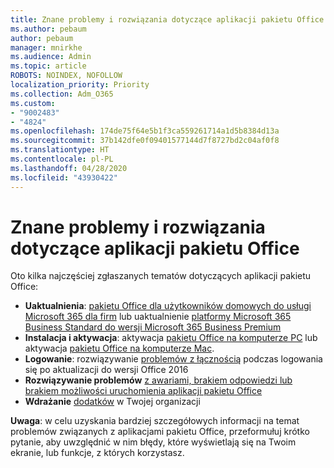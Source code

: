 ```yaml
---
title: Znane problemy i rozwiązania dotyczące aplikacji pakietu Office
ms.author: pebaum
author: pebaum
manager: mnirkhe
ms.audience: Admin
ms.topic: article
ROBOTS: NOINDEX, NOFOLLOW
localization_priority: Priority
ms.collection: Adm_O365
ms.custom:
- "9002483"
- "4824"
ms.openlocfilehash: 174de75f64e5b1f3ca559261714a1d5b8384d13a
ms.sourcegitcommit: 37b142dfe0f09401577144d7f8727bd2c04af0f8
ms.translationtype: HT
ms.contentlocale: pl-PL
ms.lasthandoff: 04/28/2020
ms.locfileid: "43930422"
---
```

# <a name="common-issues-and-resolutions-with-office-apps"></a>Znane problemy i rozwiązania dotyczące aplikacji pakietu Office

Oto kilka najczęściej zgłaszanych tematów dotyczących aplikacji pakietu Office:

- **Uaktualnienia**: [pakietu Office dla użytkowników domowych do usługi Microsoft 365 dla firm](https://support.office.com/article/how-do-i-upgrade-office-ee68f6cf-422f-464a-82ec-385f65391350#OfficeVersion=Office_365_subscription) lub uaktualnienie [platformy Microsoft 365 Business Standard do wersji Microsoft 365 Business Premium](https://docs.microsoft.com/microsoft-365/business/migrate-to-microsoft-365-business)
- **Instalacja i aktywacja**: aktywacja [pakietu Office na komputerze PC](https://support.office.com/article/activate-office-5bd38f38-db92-448b-a982-ad170b1e187e) lub aktywacja [pakietu Office na komputerze Mac](https://support.office.com/article/activate-office-for-mac-7f6646b1-bb14-422a-9ad4-a53410fcefb2).
- **Logowanie**: rozwiązywanie [problemów z łącznością](https://docs.microsoft.com/office365/troubleshoot/authentication/connection-issue-when-sign-in-office-2016) podczas logowania się po aktualizacji do wersji Office 2016
- **Rozwiązywanie problemów** [z awariami, brakiem odpowiedzi lub brakiem możliwości uruchomienia aplikacji pakietu Office](https://docs.microsoft.com/alchemyinsights/office-apps-don't-launch-start)
- **Wdrażanie** [dodatków](https://docs.microsoft.com/microsoft-365/admin/manage/manage-deployment-of-add-ins?view=o365-worldwide) w Twojej organizacji

**Uwaga**: w celu uzyskania bardziej szczegółowych informacji na temat problemów związanych z aplikacjami pakietu Office, przeformułuj krótko pytanie, aby uwzględnić w nim błędy, które wyświetlają się na Twoim ekranie, lub funkcje, z których korzystasz.

